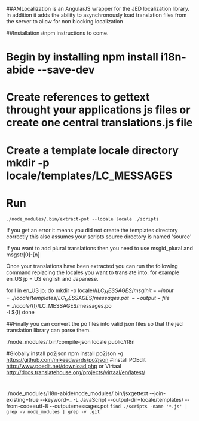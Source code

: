 ##AMLocalization is an AngularJS wrapper for the JED localization library.
In addition it adds the ability to asynchronously load translation files from the server to allow for non blocking
localization

##Installation
#npm instructions to come.

# Begin by installing npm install i18n-abide --save-dev
# Create references to gettext throught your applications js files or create one central translations.js file
# Create a template locale directory mkdir -p locale/templates/LC_MESSAGES

# Run
    ./node_modules/.bin/extract-pot --locale locale ./scripts

If you get an error it means you did not create the templates directory correctly this also assumes your scripts source directory is named 'source'

If you want to add plural translations then you need to use msgid_plural and msgstr[0]-[n]

Once your translations have been extracted you can run the following command replacing the locales you want to translate into.
for example en_US jp = US english and Japanese.

for l in en_US jp; do
    mkdir -p locale/${l}/LC_MESSAGES/
    msginit --input=./locale/templates/LC_MESSAGES/messages.pot \
            --output-file=./locale/${l}/LC_MESSAGES/messages.po \
            -l ${l}
  done

##Finally you can convert the po files into valid json files so that the jed translation library can parse them.

./node_modules/.bin/compile-json locale public/i18n

#Globally install po2json  npm install po2json -g https://github.com/mikeedwards/po2json
#Install POEdit http://www.poedit.net/download.php or Virtaal http://docs.translatehouse.org/projects/virtaal/en/latest/
#



./node_modules/i18n-abide/node_modules/.bin/jsxgettext  --join-existing=true  --keyword=_ -L JavaScript --output-dir=locale/templates/ --from-code=utf-8 --output=messages.pot `find ./scripts -name '*.js' | grep -v node_modules | grep -v .git`